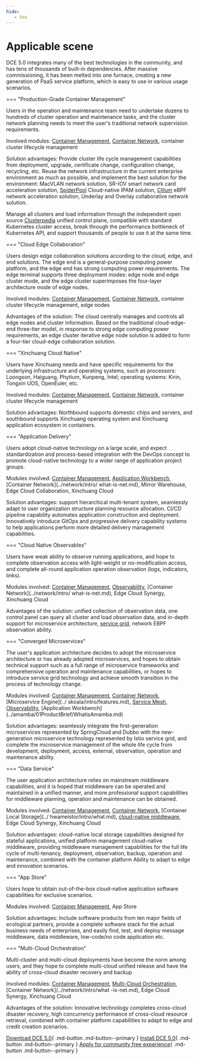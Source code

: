 ```yaml
---
hide:
   - toc
---
```


# Applicable scene

DCE 5.0 integrates many of the best technologies in the community, and has tens of thousands of built-in dependencies. After massive commissioning, it has been melted into one furnace, creating a new generation of PaaS service platform, which is easy to use in various usage scenarios.

=== "Production-Grade Container Management"

Users in the operation and maintenance team need to undertake dozens to hundreds of cluster operation and maintenance tasks, and the cluster network planning needs to meet the user's traditional network supervision requirements.

Involved modules: [Container Management](../kpanda/03ProductBrief/WhatisKPanda.md), [Container Network](../network/intro/what-is-net.md), container cluster lifecycle management

Solution advantages: Provide cluster life cycle management capabilities from deployment, upgrade, certificate change, configuration change, recycling, etc.
Reuse the network infrastructure in the current enterprise environment as much as possible, and implement the best solution for the environment: MacVLAN network solution, SR-IOV smart network card acceleration solution, [SpiderPool](../network/modules/spiderpool/what.md) Cloud-native IPAM solution, [Clilum](../network/modules/cilium/what.md) eBPF network acceleration solution, Underlay and Overlay collaborative network solution.

Manage all clusters and load information through the independent open source [Clusterpedia](../community/clusterpedia.md) unified control plane, compatible with standard Kubernetes cluster access, break through the performance bottleneck of Kubernetes API, and support thousands of people to use it at the same time.

=== "Cloud Edge Collaboration"

Users design edge collaboration solutions according to the cloud, edge, and end solutions. The edge end is a general-purpose computing power platform, and the edge end has strong computing power requirements. The edge terminal supports three deployment modes: edge node and edge cluster mode, and the edge cluster superimposes the four-layer architecture mode of edge nodes.

Involved modules: [Container Management](../kpanda/03ProductBrief/WhatisKPanda.md), [Container Network](../network/intro/what-is-net.md), container cluster lifecycle management, edge nodes

Advantages of the solution: The cloud centrally manages and controls all edge nodes and cluster information. Based on the traditional cloud-edge-end three-tier model, in response to strong edge computing power requirements, an edge cluster iterative edge node solution is added to form a four-tier cloud-edge collaboration solution.

=== "Xinchuang Cloud Native"

Users have Xinchuang needs and have specific requirements for the underlying infrastructure and operating systems, such as processors: Loongson, Haiguang, Phytium, Kunpeng, Intel; operating systems: Kirin, Tongxin UOS, OpenEuler, etc.

Involved modules: [Container Management](../kpanda/03ProductBrief/WhatisKPanda.md), [Container Network](../network/intro/what-is-net.md), container cluster lifecycle management

Solution advantages: Northbound supports domestic chips and servers, and southbound supports Xinchuang operating system and Xinchuang application ecosystem in containers.

=== "Application Delivery"

Users adopt cloud-native technology on a large scale, and expect standardization and process-based integration with the DevOps concept to promote cloud-native technology to a wider range of application project groups.

Modules involved: [Container Management](../kpanda/03ProductBrief/WhatisKPanda.md), [Application Workbench](../amamba/01ProductBrief/WhatisAmamba.md), [Container Network](../network/intro/ what-is-net.md), Mirror Warehouse, Edge Cloud Collaboration, Xinchuang Cloud

Solution advantages: support hierarchical multi-tenant system, seamlessly adapt to user organization structure planning resource allocation.
CI/CD pipeline capability automates application construction and deployment. Innovatively introduce GitOps and progressive delivery capability systems to help applications perform more detailed delivery management capabilities.

=== "Cloud Native Observables"

Users have weak ability to observe running applications, and hope to complete observation access with light-weight or no-modification access, and complete all-round application operation observation (logs, indicators, links).

Modules involved: [Container Management](../kpanda/03ProductBrief/WhatisKPanda.md), [Observability](../insight/03ProductBrief/WhatisInsight.md), [Container Network](../network/intro/ what-is-net.md), Edge Cloud Synergy, Xinchuang Cloud

Advantages of the solution: unified collection of observation data, one control panel can query all cluster and load observation data, and in-depth support for microservice architecture, [service grid](../mspider/01Intro/WhatismSpider.md), network EBPF observation ability.

=== "Converged Microservices"

The user's application architecture decides to adopt the microservice architecture or has already adopted microservices, and hopes to obtain technical support such as a full range of microservice frameworks and comprehensive operation and maintenance capabilities, or hopes to introduce service grid technology and achieve smooth transition in the process of technology change.

Modules involved: [Container Management](../kpanda/03ProductBrief/WhatisKPanda.md), [Container Network](../network/intro/what-is-net.md), [Microservice Engine](../ skoala/intro/features.md), [Service Mesh](../mspider/01Intro/WhatismSpider.md), [Observability](../insight/03ProductBrief/WhatisInsight.md), [Application Workbench] (../amamba/01ProductBrief/WhatisAmamba.md)

Solution advantages: seamlessly integrate the first-generation microservices represented by SpringCloud and Dubbo with the new-generation microservice technology represented by Istio service grid, and complete the microservice management of the whole life cycle from development, deployment, access, external, observation, operation and maintenance ability.

=== "Data Service"

The user application architecture relies on mainstream middleware capabilities, and it is hoped that middleware can be operated and maintained in a unified manner, and more professional support capabilities for middleware planning, operation and maintenance can be obtained.

Modules involved: [Container Management](../kpanda/03ProductBrief/WhatisKPanda.md), [Container Network](../network/intro/what-is-net.md), [Container Local Storage](../ hwameistor/intro/what.md), [cloud-native middleware](../middleware/midware.md), Edge Cloud Synergy, Xinchuang Cloud

Solution advantages: cloud-native local storage capabilities designed for stateful applications, unified platform management cloud-native middleware, providing middleware management capabilities for the full life cycle of multi-tenancy, deployment, observation, backup, operation and maintenance, combined with the container platform Ability to adapt to edge and innovation scenarios.

=== "App Store"

Users hope to obtain out-of-the-box cloud-native application software capabilities for exclusive scenarios.

Modules involved: [Container Management](../kpanda/03ProductBrief/WhatisKPanda.md), App Store

Solution advantages: Include software products from ten major fields of ecological partners, provide a complete software stack for the actual business needs of enterprises, and easily find, test, and deploy message middleware, data middleware, low-code/no code application etc.

=== "Multi-Cloud Orchestration"

Multi-cluster and multi-cloud deployments have become the norm among users, and they hope to complete multi-cloud unified release and have the ability of cross-cloud disaster recovery and backup

Involved modules: [Container Management](../kpanda/03ProductBrief/WhatisKPanda.md), [Multi-Cloud Orchestration](../kairship/01product/whatiskairship.md), [Container Network](../network/intro/what -is-net.md), Edge Cloud Synergy, Xinchuang Cloud

Advantages of the solution: Innovative technology completes cross-cloud disaster recovery, high concurrency performance of cross-cloud resource retrieval, combined with container platform capabilities to adapt to edge and credit creation scenarios.

[Download DCE 5.0](../download/dce5.md){ .md-button .md-button--primary }
[Install DCE 5.0](../install/intro.md){ .md-button .md-button--primary }
[Apply for community free experience](license0.md){ .md-button .md-button--primary }